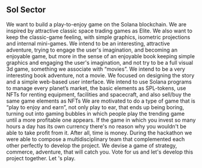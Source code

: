 ## Sol Sector

We want to build a play-to-enjoy game on the Solana blockchain. We are inspired by attractive classic space trading games as Elite. We also want to keep the classic-game feeling, with simple graphics, isometric projections and internal mini-games.
We intend to be an interesting, attractive adventure, trying to engage the user's imagination, and becoming an enjoyable game, but more in the sense of an enjoyable book keeping simple graphics and engaging the user's imagination, and not try to be a full visual 3d game, something we associate with “movies”. We intend to be a very interesting book adventure, not a movie.
We focused on designing the story and a simple web-based user interface. We intend to use Solana programs to manage every planet’s market, the basic elements as SPL-tokens, use NFTs for renting equipment, facilities and spacecraft, and also sell/buy the same game elements as NFTs
We are motivated to do a type of game that is “play to enjoy and earn”, not only play to ear, that ends up being boring, turning out into gaming bubbles in which people play the trending game until a more profitable one appears.
If the game in which you invest so many hours a day has its own currency there's no reason why you wouldn't be able to take profit from it.
After all, time is money.
During the hackathon we were able to compose a multidisciplinary team that complemented each other perfectly to develop the project.
We devise a game of strategy, commerce, adventure, that will catch you.
Vote for us and let's develop this project together.
Let 's play.
